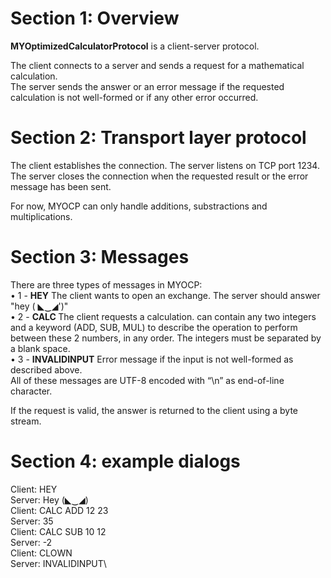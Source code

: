 # Section 1: Overview #
**MYOptimizedCalculatorProtocol** is a client-server protocol.

The client connects to a server and sends a request for a mathematical calculation.\
The server sends the answer or an error message if the requested calculation is not well-formed
or if any other error occurred.

# Section 2: Transport layer protocol #
The client establishes the connection. The server listens on TCP port 1234.
The server closes the connection when the requested result or the error message has
been sent.

For now, MYOCP can only handle additions, substractions and multiplications.

# Section 3: Messages #
There are three types of messages in MYOCP:\
• 1 - **HEY**
The client wants to open an exchange. The server should answer "hey ( ◣‿◢')"\
• 2 - **CALC <calculation to perform>**
The client requests a calculation. <calculation to perform> can contain any two integers and
a keyword (ADD, SUB, MUL) to describe the operation to perform between these 2 numbers, in any order.
The integers must be separated by a blank space.\
• 3 - **INVALIDINPUT**
Error message if the input is not well-formed as described above.\
All of these messages are UTF-8 encoded with “\n” as end-of-line character.

If the request is valid, the answer is returned to the client using a byte stream.

# Section 4: example dialogs #
Client: HEY\
Server: Hey (◣‿◢)\
Client: CALC ADD 12 23\
Server: 35\
Client: CALC SUB 10 12\
Server: -2\
Client:  CLOWN\
Server: INVALIDINPUT\
